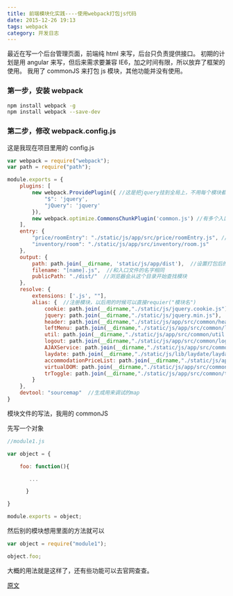 ```yaml
---
title: 前端模块化实践----使用webpack打包js代码
date: 2015-12-26 19:13
tags: webpack
category: 开发日志
---
```

最近在写一个后台管理页面，前端纯 html 来写，后台只负责提供接口。
初期的计划是用 angular 来写，但后来需求要兼容 IE6，加之时间有限，所以放弃了框架的使用。
我用了 commonJS 来打包 js 模块，其他功能并没有使用。 <!--more-->
### 第一步，安装 webpack
```bash
npm install webpack -g
npm install webpack --save-dev
```
### 第二步，修改 webpack.config.js
这是我现在项目里用的 config.js
```js
var webpack = require("webpack");
var path = require("path");

module.exports = {
    plugins: [
        new webpack.ProvidePlugin({ //这是把jquery挂到全局上，不用每个模块都去require
            "$": 'jquery',
            "jQuery": 'jquery'
        }),
        new webpack.optimize.CommonsChunkPlugin('common.js') //有多个入口文件的话提取公共部分，利用浏览器缓存
    ],
    entry: {
        "price/roomEntry": "./static/js/app/src/price/roomEntry.js", //入口文件的作用是进行页面的初始化，比如一些事件绑定，初始数据加载都是放在这里的。每个页面都可以有一个入口文件
        "inventory/room": "./static/js/app/src/inventory/room.js"
    },
    output: {
        path: path.join(__dirname, 'static/js/app/dist'),  //设置打包后的js的输出位置
        filename: "[name].js",  //和入口文件的名字相同
        publicPath: "./dist/"  //浏览器会从这个目录开始查找模块
    },
    resolve: {
        extensions: ['.js', ""],
        alias: {  //注册模块，以后用的时候可以直接requier("模块名")
            cookie: path.join(__dirname,"./static/js/jquery.cookie.js"),
            jquery: path.join(__dirname,"./static/js/jquery.min.js"),
            header: path.join(__dirname,"./static/js/app/src/common/header.js"),
            leftMenu: path.join(__dirname,"./static/js/app/src/common/leftMenu.js"),
            util: path.join(__dirname,"./static/js/app/src/common/util.js"),
            logout: path.join(__dirname,"./static/js/app/src/common/logout.js"),
            AJAXService: path.join(__dirname,"./static/js/app/src/common/AJAXService.js"),
            laydate: path.join(__dirname,"./static/js/lib/laydate/laydate.js"),
            accommodationPriceList: path.join(__dirname,"./static/js/app/src/price/accommodationPriceList.js"),
            virtualDOM: path.join(__dirname,"./static/js/app/src/common/virtualDOM.js"),
            trToggle: path.join(__dirname,"./static/js/app/src/common/trToggle.js")
        }
    },
    devtool: "sourcemap"  //生成用来调试的map
}
```

模块文件的写法，我用的 commonJS

先写一个对象
```js
//module1.js

var object = {

    foo: function(){

       ...

      }

}

module.exports = object;
```

然后别的模块想用里面的方法就可以

```js
var object = require("module1");

object.foo;
```
大概的用法就是这样了，还有些功能可以去官网查查。

[原文](http://www.cnblogs.com/ibufu/p/5078684.html)
